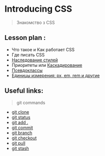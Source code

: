 # Introducing CSS
> Знакомство з CSS


## Lesson plan :
+ Что такое и Как работает CSS
+ Где писать CSS
+ [Наследование стилей](https://metanit.com/web/html5/5.9.php)
+ Приоритеты или [Каскадирование](http://htmlbook.ru/samcss/kaskadirovanie)
+ [Псевдоклассы](https://metanit.com/web/html5/5.5.php)
+ [Единицы измерения: px, em, rem и другие](https://learn.javascript.ru/css-units)


## Useful links:

> git commands
+ [git clone](https://git-scm.com/docs/git-clone)
+ [git status](https://git-scm.com/docs/git-status)
+ [git add .](https://git-scm.com/docs/git-add)
+ [git commit](https://git-scm.com/docs/git-commit)
+ [git branch](https://git-scm.com/docs/git-branch)
+ [git checkout](https://git-scm.com/docs/git-checkout)
+ [git pull](https://git-scm.com/docs/git-pull)
+ [git stash](https://git-scm.com/docs/git-stash)


